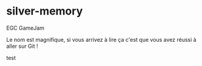 # silver-memory
EGC GameJam

Le nom est magnifique, si vous arrivez à lire ça c'est que vous avez réussi à aller sur Git !

test